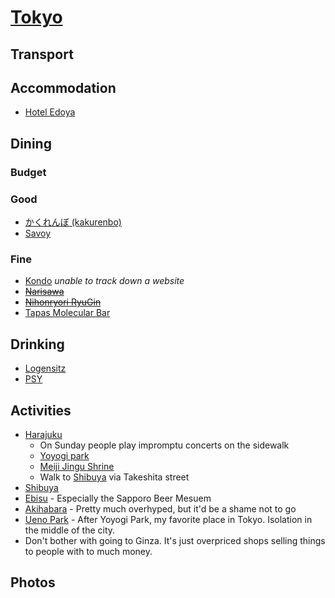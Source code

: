 # [Tokyo](http://en.wikipedia.org/wiki/Tokyo)

## Transport

## Accommodation

* [Hotel Edoya](http://www.hoteledoya.com)

## Dining

### Budget

### Good

* [かくれんぼ (kakurenbo)](http://goo.gl/maps/o4ySP)
* [Savoy](http://www.savoy.vc)

### Fine

* [Kondo](https://plus.google.com/117188319550110464036/about?gl=US&hl=en) *unable to track down a website*
* ~~[Narisawa](http://www.narisawa-yoshihiro.com/en/openning.html)~~
* ~~[Nihonryori RyuGin](http://www.nihonryori-ryugin.com/index_en.html)~~
* [Tapas Molecular Bar](http://www.mandarinoriental.com/tokyo/dining/molecular/)

## Drinking

* [Logensitz](http://www.bar-kansai.net/shop_bar.php?data=1)
* [PSY](http://www.bar-psy.com)

## Activities
* [Harajuku](http://en.wikipedia.org/wiki/Harajuku)
    * On Sunday people play impromptu concerts on the sidewalk
    * [Yoyogi park](http://en.wikipedia.org/wiki/Yoyogi_Park)
    * [Meiji Jingu Shrine](http://www.meijijingu.or.jp/english/)
    * Walk to [Shibuya](http://wikitravel.org/en/Tokyo/Shibuya) via Takeshita street
* [Shibuya](http://wikitravel.org/en/Tokyo/Shibuya)
* [Ebisu](http://wikitravel.org/en/Tokyo/Ebisu) - Especially the Sapporo Beer Mesuem
* [Akihabara](http://wikitravel.org/en/Tokyo/Akihabara) - Pretty much overhyped, but it'd be a shame not to go
* [Ueno Park](http://en.wikipedia.org/wiki/Ueno_Park) - After Yoyogi Park, my favorite place in Tokyo. Isolation in the middle of the city.
* Don't bother with going to Ginza. It's just overpriced shops selling things to people with to much money. 

## Photos

